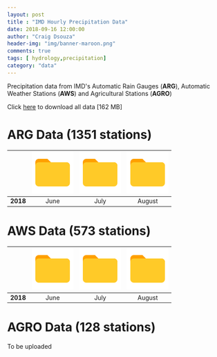```yaml
---
layout: post
title : "IMD Hourly Precipitation Data"
date: 2018-09-16 12:00:00
author: "Craig Dsouza"
header-img: "img/banner-maroon.png"
comments: true
tags: [ hydrology,precipitation]
category: "data"
---
```


Precipitation data from IMD's Automatic Rain Gauges (**ARG**), Automatic Weather Stations (**AWS**) and Agricultural Stations (**AGRO**)

Click [here]() to download all data [162 MB]

# ARG Data (1351 stations)

|   | [![Folder Icon](/img/folder-icons8.svg)]() | [![Folder Icon](/img/folder-icons8.svg)]() | [![Folder Icon](/img/folder-icons8.svg)]() |
|:--:|:--:|:--:|:--:|
| **2018** | June | July | August |

# AWS Data (573 stations)

|   | [![Folder Icon](/img/folder-icons8.svg)]() | [![Folder Icon](/img/folder-icons8.svg)]() | [![Folder Icon](/img/folder-icons8.svg)]() |
|:--:|:--:|:--:|:--:|
| **2018** | June | July | August |

# AGRO Data (128 stations)
To be uploaded

